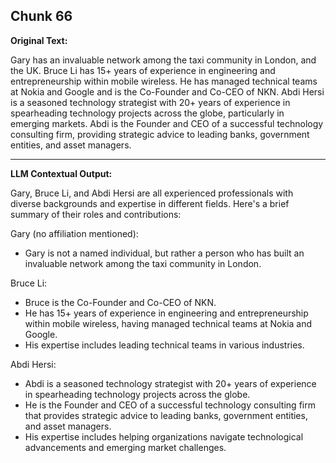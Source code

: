 ## Chunk 66

**Original Text:**

Gary has an invaluable network among the taxi
community in London, and the UK. Bruce Li has 15+ years of experience in engineering and
entrepreneurship within mobile wireless. He has managed technical
teams at Nokia and Google and is the Co-Founder and Co-CEO of
NKN. Abdi Hersi is a seasoned technology strategist with 20+ years of
experience in spearheading technology projects across the globe,
particularly in emerging markets. Abdi is the Founder and CEO of a
successful technology consulting firm, providing strategic advice to
leading banks, government entities, and asset managers.

---

**LLM Contextual Output:**

Gary, Bruce Li, and Abdi Hersi are all experienced professionals with diverse backgrounds and expertise in different fields. Here's a brief summary of their roles and contributions:

Gary (no affiliation mentioned):
- Gary is not a named individual, but rather a person who has built an invaluable network among the taxi community in London.

Bruce Li:
- Bruce is the Co-Founder and Co-CEO of NKN.
- He has 15+ years of experience in engineering and entrepreneurship within mobile wireless, having managed technical teams at Nokia and Google.
- His expertise includes leading technical teams in various industries.

Abdi Hersi:
- Abdi is a seasoned technology strategist with 20+ years of experience in spearheading technology projects across the globe.
- He is the Founder and CEO of a successful technology consulting firm that provides strategic advice to leading banks, government entities, and asset managers.
- His expertise includes helping organizations navigate technological advancements and emerging market challenges.
